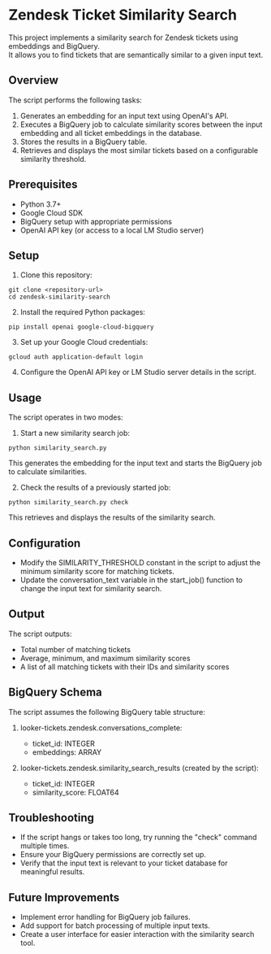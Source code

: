 # Zendesk Ticket Similarity Search

This project implements a similarity search for Zendesk tickets using embeddings and BigQuery.<br>It allows you to find tickets that are semantically similar to a given input text.

## Overview

The script performs the following tasks:
1. Generates an embedding for an input text using OpenAI's API.
2. Executes a BigQuery job to calculate similarity scores between the input embedding and all ticket embeddings in the database.
3. Stores the results in a BigQuery table.
4. Retrieves and displays the most similar tickets based on a configurable similarity threshold.

## Prerequisites

- Python 3.7+
- Google Cloud SDK
- BigQuery setup with appropriate permissions
- OpenAI API key (or access to a local LM Studio server)

## Setup

1. Clone this repository:
```
git clone <repository-url>
cd zendesk-similarity-search
```
2. Install the required Python packages:
```   
pip install openai google-cloud-bigquery
```
3. Set up your Google Cloud credentials:
```
gcloud auth application-default login
```
4. Configure the OpenAI API key or LM Studio server details in the script.

## Usage

The script operates in two modes:

1. Start a new similarity search job:
```   
python similarity_search.py
```
This generates the embedding for the input text and starts the BigQuery job to calculate similarities.

2. Check the results of a previously started job:
```
python similarity_search.py check
```
This retrieves and displays the results of the similarity search.

## Configuration

- Modify the SIMILARITY_THRESHOLD constant in the script to adjust the minimum similarity score for matching tickets.
- Update the conversation_text variable in the start_job() function to change the input text for similarity search.

## Output

The script outputs:
- Total number of matching tickets
- Average, minimum, and maximum similarity scores
- A list of all matching tickets with their IDs and similarity scores

## BigQuery Schema

The script assumes the following BigQuery table structure:

1. looker-tickets.zendesk.conversations_complete:
   - ticket_id: INTEGER
   - embeddings: ARRAY<FLOAT64>

2. looker-tickets.zendesk.similarity_search_results (created by the script):
   - ticket_id: INTEGER
   - similarity_score: FLOAT64

## Troubleshooting

- If the script hangs or takes too long, try running the "check" command multiple times.
- Ensure your BigQuery permissions are correctly set up.
- Verify that the input text is relevant to your ticket database for meaningful results.

## Future Improvements

- Implement error handling for BigQuery job failures.
- Add support for batch processing of multiple input texts.
- Create a user interface for easier interaction with the similarity search tool.

